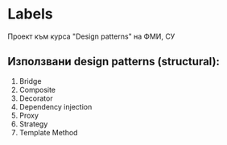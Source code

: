 # Labels

Проект към курса "Design patterns" на ФМИ, СУ

## Използвани design patterns (structural):
1. Bridge
2. Composite
3. Decorator
4. Dependency injection
5. Proxy
6. Strategy
7. Template Method

